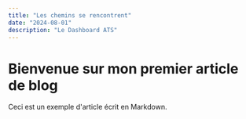 ```yaml
---
title: "Les chemins se rencontrent"
date: "2024-08-01"
description: "Le Dashboard ATS"
---
```


# Bienvenue sur mon premier article de blog

Ceci est un exemple d'article écrit en Markdown.
